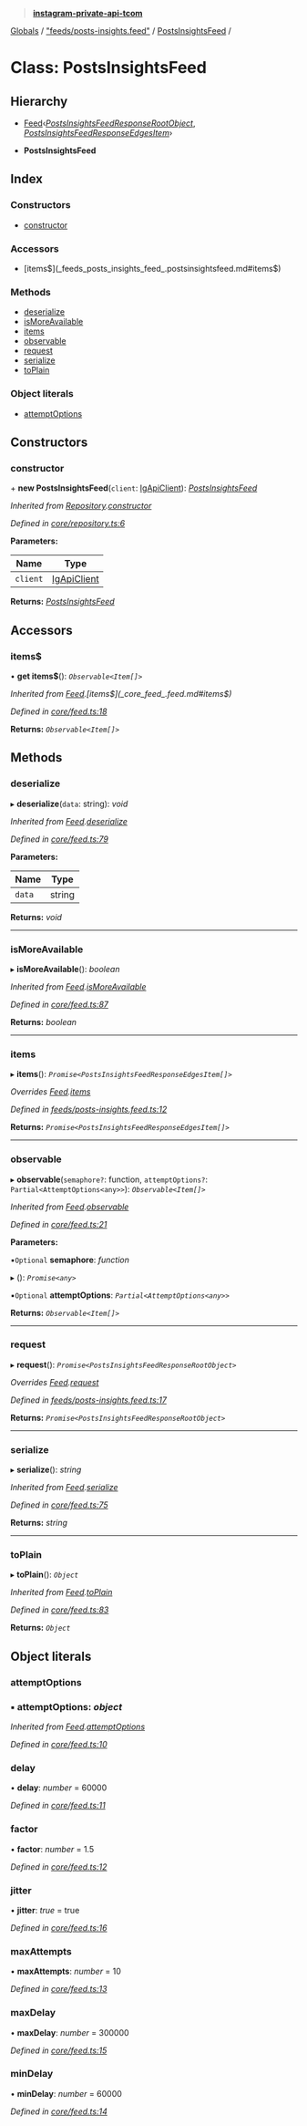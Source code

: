 > **[instagram-private-api-tcom](../README.md)**

[Globals](../README.md) / ["feeds/posts-insights.feed"](../modules/_feeds_posts_insights_feed_.md) / [PostsInsightsFeed](_feeds_posts_insights_feed_.postsinsightsfeed.md) /

# Class: PostsInsightsFeed

## Hierarchy

  * [Feed](_core_feed_.feed.md)‹*[PostsInsightsFeedResponseRootObject](../interfaces/_responses_posts_insights_feed_response_.postsinsightsfeedresponserootobject.md)*, *[PostsInsightsFeedResponseEdgesItem](../interfaces/_responses_posts_insights_feed_response_.postsinsightsfeedresponseedgesitem.md)*›

  * **PostsInsightsFeed**

## Index

### Constructors

* [constructor](_feeds_posts_insights_feed_.postsinsightsfeed.md#constructor)

### Accessors

* [items$](_feeds_posts_insights_feed_.postsinsightsfeed.md#items$)

### Methods

* [deserialize](_feeds_posts_insights_feed_.postsinsightsfeed.md#deserialize)
* [isMoreAvailable](_feeds_posts_insights_feed_.postsinsightsfeed.md#ismoreavailable)
* [items](_feeds_posts_insights_feed_.postsinsightsfeed.md#items)
* [observable](_feeds_posts_insights_feed_.postsinsightsfeed.md#observable)
* [request](_feeds_posts_insights_feed_.postsinsightsfeed.md#request)
* [serialize](_feeds_posts_insights_feed_.postsinsightsfeed.md#serialize)
* [toPlain](_feeds_posts_insights_feed_.postsinsightsfeed.md#toplain)

### Object literals

* [attemptOptions](_feeds_posts_insights_feed_.postsinsightsfeed.md#attemptoptions)

## Constructors

###  constructor

\+ **new PostsInsightsFeed**(`client`: [IgApiClient](_core_client_.igapiclient.md)): *[PostsInsightsFeed](_feeds_posts_insights_feed_.postsinsightsfeed.md)*

*Inherited from [Repository](_core_repository_.repository.md).[constructor](_core_repository_.repository.md#constructor)*

*Defined in [core/repository.ts:6](https://github.com/cuonglnhust/instagram-private-api-tcom/blob/master/src/core/repository.ts#L6)*

**Parameters:**

Name | Type |
------ | ------ |
`client` | [IgApiClient](_core_client_.igapiclient.md) |

**Returns:** *[PostsInsightsFeed](_feeds_posts_insights_feed_.postsinsightsfeed.md)*

## Accessors

###  items$

• **get items$**(): *`Observable<Item[]>`*

*Inherited from [Feed](_core_feed_.feed.md).[items$](_core_feed_.feed.md#items$)*

*Defined in [core/feed.ts:18](https://github.com/cuonglnhust/instagram-private-api-tcom/blob/master/src/core/feed.ts#L18)*

**Returns:** *`Observable<Item[]>`*

## Methods

###  deserialize

▸ **deserialize**(`data`: string): *void*

*Inherited from [Feed](_core_feed_.feed.md).[deserialize](_core_feed_.feed.md#deserialize)*

*Defined in [core/feed.ts:79](https://github.com/cuonglnhust/instagram-private-api-tcom/blob/master/src/core/feed.ts#L79)*

**Parameters:**

Name | Type |
------ | ------ |
`data` | string |

**Returns:** *void*

___

###  isMoreAvailable

▸ **isMoreAvailable**(): *boolean*

*Inherited from [Feed](_core_feed_.feed.md).[isMoreAvailable](_core_feed_.feed.md#ismoreavailable)*

*Defined in [core/feed.ts:87](https://github.com/cuonglnhust/instagram-private-api-tcom/blob/master/src/core/feed.ts#L87)*

**Returns:** *boolean*

___

###  items

▸ **items**(): *`Promise<PostsInsightsFeedResponseEdgesItem[]>`*

*Overrides [Feed](_core_feed_.feed.md).[items](_core_feed_.feed.md#abstract-items)*

*Defined in [feeds/posts-insights.feed.ts:12](https://github.com/cuonglnhust/instagram-private-api-tcom/blob/3e16058/src/feeds/posts-insights.feed.ts#L12)*

**Returns:** *`Promise<PostsInsightsFeedResponseEdgesItem[]>`*

___

###  observable

▸ **observable**(`semaphore?`: function, `attemptOptions?`: `Partial<AttemptOptions<any>>`): *`Observable<Item[]>`*

*Inherited from [Feed](_core_feed_.feed.md).[observable](_core_feed_.feed.md#observable)*

*Defined in [core/feed.ts:21](https://github.com/cuonglnhust/instagram-private-api-tcom/blob/master/src/core/feed.ts#L21)*

**Parameters:**

▪`Optional`  **semaphore**: *function*

▸ (): *`Promise<any>`*

▪`Optional`  **attemptOptions**: *`Partial<AttemptOptions<any>>`*

**Returns:** *`Observable<Item[]>`*

___

###  request

▸ **request**(): *`Promise<PostsInsightsFeedResponseRootObject>`*

*Overrides [Feed](_core_feed_.feed.md).[request](_core_feed_.feed.md#abstract-request)*

*Defined in [feeds/posts-insights.feed.ts:17](https://github.com/cuonglnhust/instagram-private-api-tcom/blob/3e16058/src/feeds/posts-insights.feed.ts#L17)*

**Returns:** *`Promise<PostsInsightsFeedResponseRootObject>`*

___

###  serialize

▸ **serialize**(): *string*

*Inherited from [Feed](_core_feed_.feed.md).[serialize](_core_feed_.feed.md#serialize)*

*Defined in [core/feed.ts:75](https://github.com/cuonglnhust/instagram-private-api-tcom/blob/master/src/core/feed.ts#L75)*

**Returns:** *string*

___

###  toPlain

▸ **toPlain**(): *`Object`*

*Inherited from [Feed](_core_feed_.feed.md).[toPlain](_core_feed_.feed.md#toplain)*

*Defined in [core/feed.ts:83](https://github.com/cuonglnhust/instagram-private-api-tcom/blob/master/src/core/feed.ts#L83)*

**Returns:** *`Object`*

## Object literals

###  attemptOptions

### ▪ **attemptOptions**: *object*

*Inherited from [Feed](_core_feed_.feed.md).[attemptOptions](_core_feed_.feed.md#attemptoptions)*

*Defined in [core/feed.ts:10](https://github.com/cuonglnhust/instagram-private-api-tcom/blob/master/src/core/feed.ts#L10)*

###  delay

• **delay**: *number* = 60000

*Defined in [core/feed.ts:11](https://github.com/cuonglnhust/instagram-private-api-tcom/blob/master/src/core/feed.ts#L11)*

###  factor

• **factor**: *number* = 1.5

*Defined in [core/feed.ts:12](https://github.com/cuonglnhust/instagram-private-api-tcom/blob/master/src/core/feed.ts#L12)*

###  jitter

• **jitter**: *true* = true

*Defined in [core/feed.ts:16](https://github.com/cuonglnhust/instagram-private-api-tcom/blob/master/src/core/feed.ts#L16)*

###  maxAttempts

• **maxAttempts**: *number* = 10

*Defined in [core/feed.ts:13](https://github.com/cuonglnhust/instagram-private-api-tcom/blob/master/src/core/feed.ts#L13)*

###  maxDelay

• **maxDelay**: *number* = 300000

*Defined in [core/feed.ts:15](https://github.com/cuonglnhust/instagram-private-api-tcom/blob/master/src/core/feed.ts#L15)*

###  minDelay

• **minDelay**: *number* = 60000

*Defined in [core/feed.ts:14](https://github.com/cuonglnhust/instagram-private-api-tcom/blob/master/src/core/feed.ts#L14)*